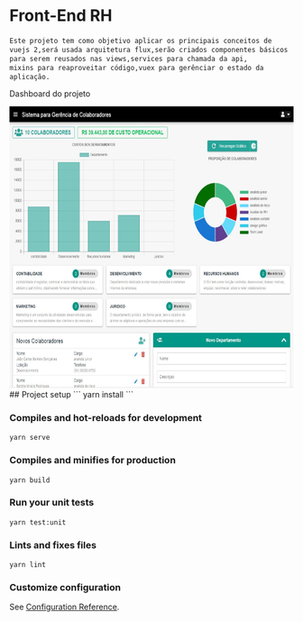 # Front-End RH
```
Este projeto tem como objetivo aplicar os principais conceitos de vuejs 2,será usada arquitetura flux,serão criados componentes básicos para serem reusados nas views,services para chamada da api,
mixins para reaproveitar código,vuex para gerênciar o estado da aplicação.
```
<p>Dashboard do projeto</p>
<img src="public/docs/dash.JPG" width="900" height="500">
## Project setup
```
yarn install
```

### Compiles and hot-reloads for development
```
yarn serve
```

### Compiles and minifies for production
```
yarn build
```

### Run your unit tests
```
yarn test:unit
```

### Lints and fixes files
```
yarn lint
```

### Customize configuration
See [Configuration Reference](https://cli.vuejs.org/config/).

